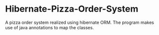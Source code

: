 # Hibernate-Pizza-Order-System
A pizza order system realized using hibernate ORM. The program makes use of java annotations to map the classes.
